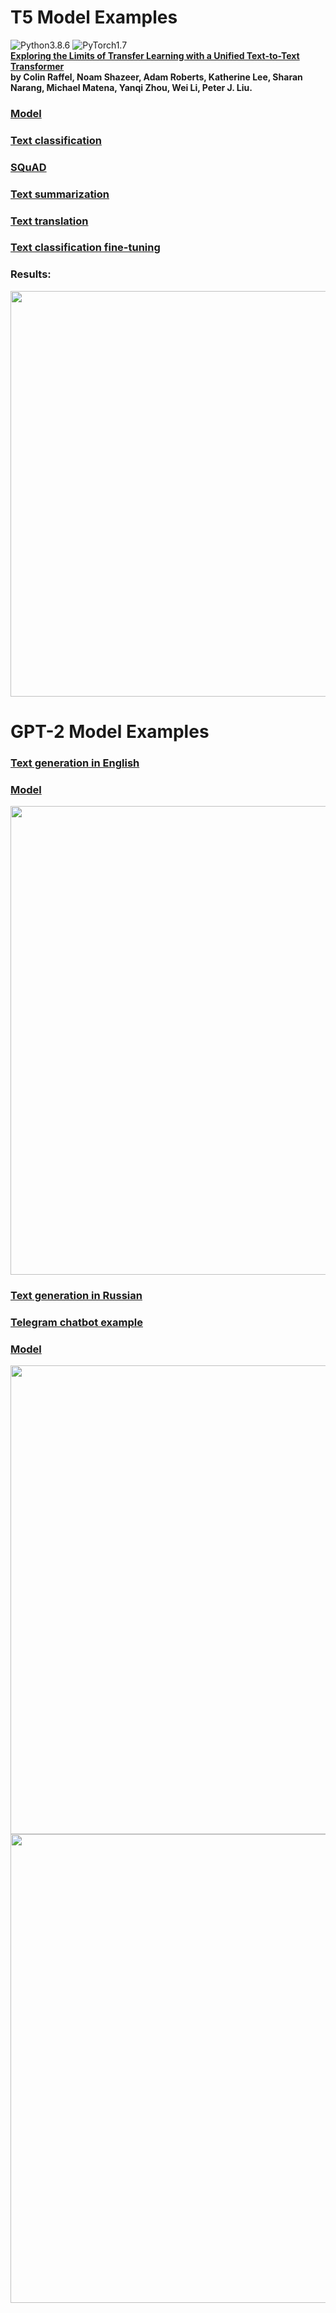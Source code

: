 # T5 Model Examples
![Python3.8.6](https://img.shields.io/badge/Python-3.8.6-blue.svg)
![PyTorch1.7](https://img.shields.io/badge/PyTorch-1.7-yellow.svg)  
**[Exploring the Limits of Transfer Learning with a Unified Text-to-Text Transformer](https://arxiv.org/pdf/1910.10683.pdf)  
by Colin Raffel, Noam Shazeer, Adam Roberts, Katherine Lee, Sharan Narang, Michael Matena, Yanqi Zhou, Wei Li, Peter J. Liu.**  
### [Model](https://huggingface.co/transformers/model_doc/t5.html)  
### [Text classification](https://github.com/dredwardhyde/nlp-models-examples/blob/main/classification.py)  
### [SQuAD](https://github.com/dredwardhyde/nlp-models-examples/blob/main/squad.py)  
### [Text summarization](https://github.com/dredwardhyde/nlp-models-examples/blob/main/summarization.py)  
### [Text translation](https://github.com/dredwardhyde/nlp-models-examples/blob/main/translation.py)  

### [Text classification fine-tuning](https://github.com/dredwardhyde/nlp-models-examples/blob/main/classification_fine_tuning.py)  
### Results:
<img src="https://raw.githubusercontent.com/dredwardhyde/nlp-models-examples/main/results.png" width="649"/>  

# GPT-2 Model Examples  
### [Text generation in English](https://github.com/dredwardhyde/nlp-models-examples/blob/main/gpt2_openai_text_generator.py)  
### [Model](https://huggingface.co/transformers/model_doc/gpt2.html)  
<img src="https://raw.githubusercontent.com/dredwardhyde/nlp-models-examples/main/english_text_generation.png" width="750"/>  

### [Text generation in Russian](https://github.com/dredwardhyde/nlp-models-examples/blob/main/gpt2_sberbank_text_generator.py)  
### [Telegram chatbot example](https://github.com/dredwardhyde/nlp-models-examples/blob/main/telegram_bot_russian.py)  
### [Model](https://github.com/sberbank-ai/ru-gpts)  
<img src="https://raw.githubusercontent.com/dredwardhyde/nlp-models-examples/main/two_plus_two.png" width="750"/>  
<img src="https://raw.githubusercontent.com/dredwardhyde/nlp-models-examples/main/russian_text_generation.png" width="750"/>  
